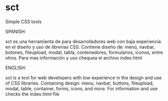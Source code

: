 # sct
Simple CSS tools

SPANISH:

sct es una herramienta de para desarrolladores web con baja experiencia en el diseño y uso de librerias CSS. 
Contiene diseño de: menú, navbar, botones, fileupload, modal, tabla, contenedores, formularios, iconos, entre otros.
Para mas información y uso chequea el archivo index.html


ENGLISH:

sct is a tool for web developers with low experience in the design and use of CSS libraries.
Containing design: menu, navbar, buttons, fileupload, modal, table, container, forms, icons, and more.
For information and use checks the index.html file

